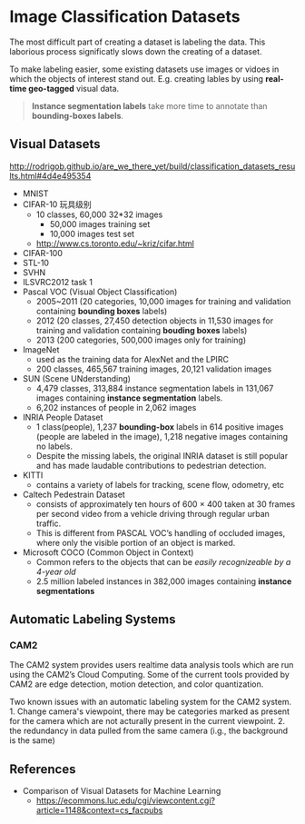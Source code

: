 # Image Classification Datasets

The most difficult part of creating a dataset is labeling the data. This laborious process significatly slows down the creating of a dataset. 

To make labeling easier, some existing datasets use images or vidoes in which the objects of interest stand out. E.g. creating lables by using **real-time geo-tagged** visual data.

> **Instance segmentation labels** take more time to annotate than
**bounding-boxes labels**.

## Visual Datasets

http://rodrigob.github.io/are_we_there_yet/build/classification_datasets_results.html#4d4e495354

* MNIST
* CIFAR-10  玩具级别
  * 10 classes, 60,000 32*32 images
    * 50,000 images training set
    * 10,000 images test set
  * http://www.cs.toronto.edu/~kriz/cifar.html
* CIFAR-100
* STL-10
* SVHN
* ILSVRC2012 task 1
* Pascal VOC (Visual Object Classification)  
  * 2005~2011 (20 categories, 10,000 images for training and validation containing **bounding boxes** labels)
  * 2012 (20 classes, 27,450 detection objects in 11,530 images for training and validation containing **bouding boxes** labels)
  * 2013 (200 categories, 500,000 images only for training)
* ImageNet
  * used as the training data for AlexNet and the LPIRC
  * 200 classes, 465,567 training images, 20,121 validation images
* SUN (Scene UNderstanding)
  * 4,479 classes, 313,884 instance segmentation labels in 131,067 images containing **instance segmentation** labels.
  * 6,202 instances of people in 2,062 images
* INRIA People Dataset
  * 1 class(people), 1,237 **bounding-box** labels in 614 positive images (people are labeled in the image), 1,218 negative images containing no labels.
  * Despite the missing labels, the original INRIA dataset is still popular and has made laudable contributions to pedestrian detection.
* KITTI
  * contains a variety of labels for tracking, scene flow, odometry, etc
* Caltech Pedestrain Dataset
  * consists of approximately ten hours of 600 × 400 taken at 30 frames per second video from a vehicle driving through regular urban traffic.
  * This is different from PASCAL VOC’s handling of occluded images, where only the visible portion of an object is marked.
* Microsoft COCO (Common Object in Context)
  * Common refers to the objects that can be *easily recognizeable by a 4-year old*
  * 2.5 million labeled instances in 382,000 images containing **instance segmentations**

## Automatic Labeling Systems

### CAM2

The CAM2 system provides users realtime data analysis tools which are run using the CAM2’s Cloud Computing. Some of the current tools provided by CAM2 are edge detection, motion detection, and color quantization.

Two known issues with an automatic labeling system for the CAM2 system. 1. Change camera's viewpoint, there may be categories marked as present for the camera which are not acturally present in the current viewpoint. 2. the redundancy in data pulled from the same camera (i.g., the background is the same)



## References

* Comparison of Visual Datasets for Machine Learning
  * https://ecommons.luc.edu/cgi/viewcontent.cgi?article=1148&context=cs_facpubs